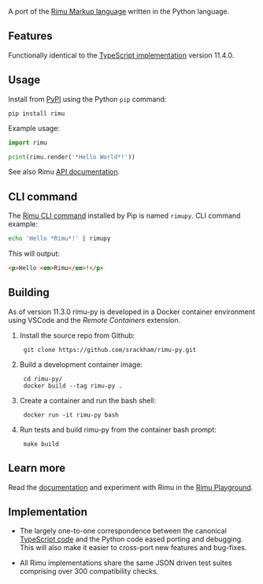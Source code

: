 A port of the [Rimu Markup language](https://srackham.github.io/rimu/) written
in the Python language.


## Features
Functionally identical to the [TypeScript
implementation](https://github.com/srackham/rimu) version 11.4.0.


## Usage
Install from [PyPI](https://pypi.org/project/rimu/) using the Python `pip` command:

    pip install rimu

Example usage:

``` python
import rimu

print(rimu.render('*Hello World*!'))
```

See also Rimu
[API documentation](https://srackham.github.io/rimu/reference.html#api).


## CLI command
The [Rimu CLI
command](https://srackham.github.io/rimu/reference.html#rimuc-command) installed
by Pip is named `rimupy`. CLI command example:

``` sh
echo 'Hello *Rimu*!' | rimupy
```

This will output:

``` html
<p>Hello <em>Rimu</em>!</p>
```


## Building
As of version 11.3.0 rimu-py is developed in a Docker container environment
using VSCode and the _Remote Containers_ extension.

1. Install the source repo from Github:

        git clone https://github.com/srackham/rimu-py.git

2. Build a development container image:

        cd rimu-py/
        docker build --tag rimu-py .

3. Create a container and run the bash shell:

        docker run -it rimu-py bash

4. Run tests and build rimu-py from the container bash prompt:

        make build


## Learn more
Read the [documentation](https://srackham.github.io/rimu/reference.html) and experiment
with Rimu in the [Rimu
Playground](http://srackham.github.io/rimu/rimuplayground.html).


## Implementation
- The largely one-to-one correspondence between the canonical
  [TypeScript code](https://github.com/srackham/rimu) and the Python code
  eased porting and debugging.  This will also make it easier to
  cross-port new features and bug-fixes.

- All Rimu implementations share the same JSON driven test suites
  comprising over 300 compatibility checks.